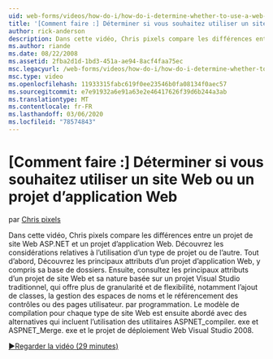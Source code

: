 ```yaml
---
uid: web-forms/videos/how-do-i/how-do-i-determine-whether-to-use-a-web-site-or-a-web-application-project
title: '[Comment faire :] Déterminer si vous souhaitez utiliser un site Web ou un projet d’application Web | Microsoft Docs'
author: rick-anderson
description: Dans cette vidéo, Chris pixels compare les différences entre un projet de site Web ASP.NET et un projet d’application Web. Découvrez les considérations relatives à l’utilisation de...
ms.author: riande
ms.date: 08/22/2008
ms.assetid: 2fba2d1d-1bd3-451a-ae94-8acf4faa75ec
msc.legacyurl: /web-forms/videos/how-do-i/how-do-i-determine-whether-to-use-a-web-site-or-a-web-application-project
msc.type: video
ms.openlocfilehash: 11933315fabc619f0ee23546b0fa08134f0aec57
ms.sourcegitcommit: e7e91932a6e91a63e2e46417626f39d6b244a3ab
ms.translationtype: MT
ms.contentlocale: fr-FR
ms.lasthandoff: 03/06/2020
ms.locfileid: "78574843"
---
```

# <a name="how-do-i-determine-whether-to-use-a-web-site-or-a-web-application-project"></a>[Comment faire :] Déterminer si vous souhaitez utiliser un site Web ou un projet d’application Web

par [Chris pixels](https://twitter.com/chrispels)

Dans cette vidéo, Chris pixels compare les différences entre un projet de site Web ASP.NET et un projet d’application Web. Découvrez les considérations relatives à l’utilisation d’un type de projet ou de l’autre. Tout d’abord, Découvrez les principaux attributs d’un projet d’application Web, y compris sa base de dossiers. Ensuite, consultez les principaux attributs d’un projet de site Web et sa nature basée sur un projet Visual Studio traditionnel, qui offre plus de granularité et de flexibilité, notamment l’ajout de classes, la gestion des espaces de noms et le référencement des contrôles ou des pages utilisateur. par programmation. Le modèle de compilation pour chaque type de site Web est ensuite abordé avec des alternatives qui incluent l’utilisation des utilitaires ASPNET\_compiler. exe et ASPNET\_Merge. exe et le projet de déploiement Web Visual Studio 2008.

[&#9654;Regarder la vidéo (29 minutes)](https://channel9.msdn.com/Blogs/ASP-NET-Site-Videos/how-do-i-determine-whether-to-use-a-web-site-or-a-web-application-project)
